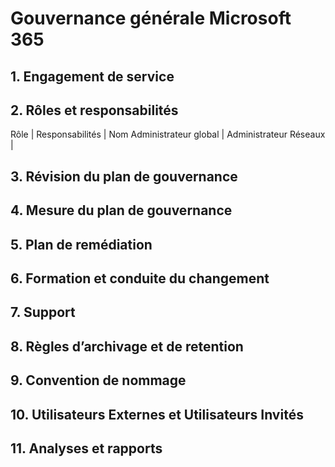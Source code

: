 # Gouvernance générale Microsoft 365

## 1. Engagement de service

## 2. Rôles et responsabilités

Rôle | Responsabilités | Nom
Administrateur global | Administrateur Réseaux |

## 3. Révision du plan de gouvernance

## 4. Mesure du plan de gouvernance

## 5. Plan de remédiation

## 6. Formation et conduite du changement

## 7. Support

## 8. Règles d’archivage et de retention

## 9. Convention de nommage

## 10. Utilisateurs Externes et Utilisateurs Invités

## 11. Analyses et rapports
